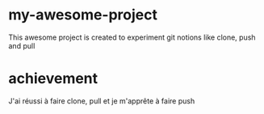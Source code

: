 # my-awesome-project
This awesome project is created to experiment git notions like clone, push and pull

# achievement
J'ai réussi à faire clone, pull et je m'apprête à faire push
